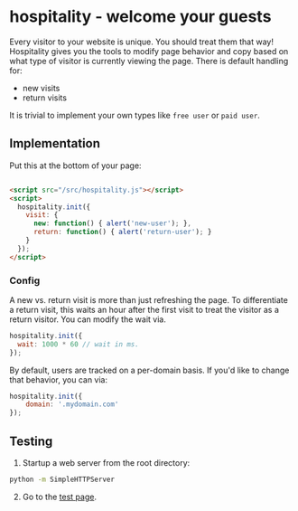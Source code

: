 hospitality - welcome your guests
=========

Every visitor to your website is unique. You should treat them that way! Hospitality gives you the tools to modify page behavior and copy based on what type of visitor is currently viewing the page. There is default handling for:

- new visits
- return visits

It is trivial to implement your own types like `free user` or `paid user`.

## Implementation

Put this at the bottom of your page:

```html

<script src="/src/hospitality.js"></script>
<script>
  hospitality.init({
    visit: {
      new: function() { alert('new-user'); },
      return: function() { alert('return-user'); }
    }
  });
</script>
```

### Config

A new vs. return visit is more than just refreshing the page. To differentiate a return visit, this waits an hour after the first visit to treat the visitor as a return visitor. You can modify the wait via.

```javascript
hospitality.init({
  wait: 1000 * 60 // wait in ms.
});
```

By default, users are tracked on a per-domain basis. If you'd like to change that behavior, you can via:

```javascript
hospitality.init({
    domain: '.mydomain.com'
});
```

## Testing

1. Startup a web server from the root directory:

```bash
python -m SimpleHTTPServer
```

2. Go to the [test page](http://lvh.me:8080/test).
